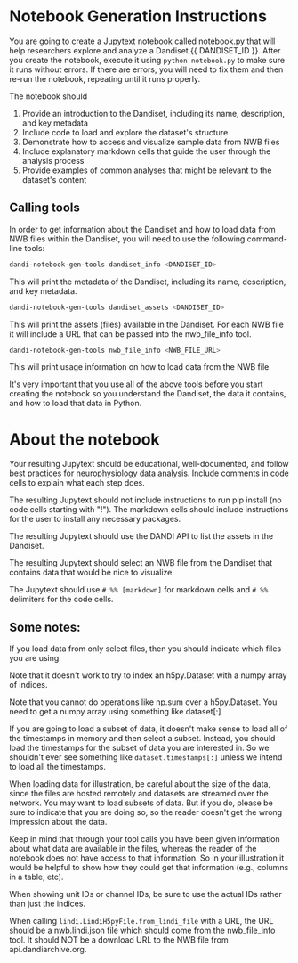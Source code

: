 # Notebook Generation Instructions

You are going to create a Jupytext notebook called notebook.py that will help researchers explore and analyze a Dandiset {{ DANDISET_ID }}. After you create the notebook, execute it using `python notebook.py` to make sure it runs without errors. If there are errors, you will need to fix them and then re-run the notebook, repeating until it runs properly.

The notebook should

1. Provide an introduction to the Dandiset, including its name, description, and key metadata
2. Include code to load and explore the dataset's structure
3. Demonstrate how to access and visualize sample data from NWB files
4. Include explanatory markdown cells that guide the user through the analysis process
5. Provide examples of common analyses that might be relevant to the dataset's content

## Calling tools

In order to get information about the Dandiset and how to load data from NWB files within the Dandiset, you will need to use the following command-line tools:

```bash
dandi-notebook-gen-tools dandiset_info <DANDISET_ID>
```

This will print the metadata of the Dandiset, including its name, description, and key metadata.

```bash
dandi-notebook-gen-tools dandiset_assets <DANDISET_ID>
```

This will print the assets (files) available in the Dandiset. For each NWB file it will include a URL that can be passed into the nwb_file_info tool.

```bash
dandi-notebook-gen-tools nwb_file_info <NWB_FILE_URL>
```

This will print usage information on how to load data from the NWB file.

It's very important that you use all of the above tools before you start creating the notebook so you understand the Dandiset, the data it contains, and how to load that data in Python.

# About the notebook

Your resulting Jupytext should be educational, well-documented, and follow best practices for neurophysiology data analysis. Include comments in code cells to explain what each step does.

The resulting Jupytext should not include instructions to run pip install (no code cells starting with "!"). The markdown cells should include instructions for the user to install any necessary packages.

The resulting Jupytext should use the DANDI API to list the assets in the Dandiset.

The resulting Jupytext should select an NWB file from the Dandiset that contains data that would be nice to visualize.

The Jupytext should use `# %% [markdown]` for markdown cells and `# %%` delimiters for the code cells.

## Some notes:

If you load data from only select files, then you should indicate which files you are using.

Note that it doesn't work to try to index an h5py.Dataset with a numpy array of indices.

Note that you cannot do operations like np.sum over a h5py.Dataset. You need to get a numpy array using something like dataset[:]

If you are going to load a subset of data, it doesn't make sense to load all of the timestamps in memory and then select a subset. Instead, you should load the timestamps for the subset of data you are interested in. So we shouldn't ever see something like `dataset.timestamps[:]` unless we intend to load all the timestamps.

When loading data for illustration, be careful about the size of the data, since the files are hosted remotely and datasets are streamed over the network. You may want to load subsets of data. But if you do, please be sure to indicate that you are doing so, so the reader doesn't get the wrong impression about the data.

Keep in mind that through your tool calls you have been given information about what data are available in the files, whereas the reader of the notebook does not have access to that information. So in your illustration it would be helpful to show how they could get that information (e.g., columns in a table, etc).

When showing unit IDs or channel IDs, be sure to use the actual IDs rather than just the indices.

When calling `lindi.LindiH5pyFile.from_lindi_file` with a URL, the URL should be a nwb.lindi.json file which should come from the nwb_file_info tool. It should NOT be a download URL to the NWB file from api.dandiarchive.org.
